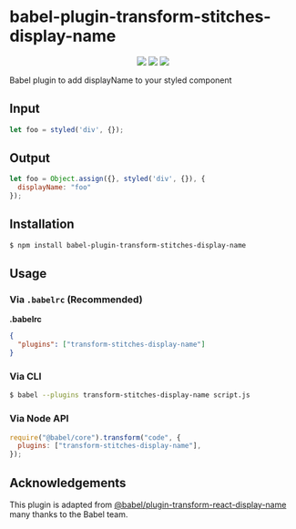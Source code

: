 # babel-plugin-transform-stitches-display-name

<p align="center">
<a href="https://www.npmjs.com/package/babel-plugin-transform-stitches-display-name"><img src="https://img.shields.io/npm/dm/babel-plugin-transform-stitches-display-name" /></a>
<a href="https://www.npmjs.com/package/babel-plugin-transform-stitches-display-name"><img src="https://img.shields.io/npm/v/babel-plugin-transform-stitches-display-name" /></a>
<a href="https://www.npmjs.com/package/babel-plugin-transform-stitches-display-name"><img src="https://img.shields.io/github/license/afzalsayed96/babel-plugin-transform-stitches-display-name" /></a>
</p>
Babel plugin to add displayName to your styled component

## Input

```js
let foo = styled('div', {});
```

## Output

```js
let foo = Object.assign({}, styled('div', {}), {
  displayName: "foo"
});

```

## Installation

```sh
$ npm install babel-plugin-transform-stitches-display-name
```

## Usage

### Via `.babelrc` (Recommended)

**.babelrc**

```json
{
  "plugins": ["transform-stitches-display-name"]
}
```

### Via CLI

```sh
$ babel --plugins transform-stitches-display-name script.js
```

### Via Node API

```javascript
require("@babel/core").transform("code", {
  plugins: ["transform-stitches-display-name"],
});
```

## Acknowledgements

This plugin is adapted from [@babel/plugin-transform-react-display-name](https://github.com/babel/babel/tree/main/packages/babel-plugin-transform-react-display-name) many thanks to the Babel team.

